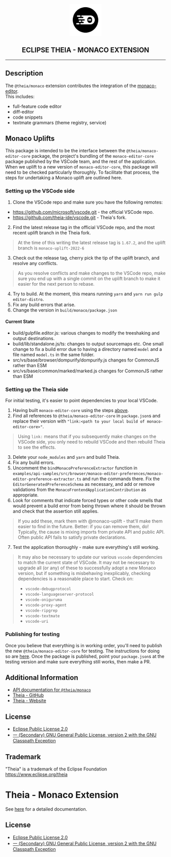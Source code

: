 <div align='center'>

<br />

<img src='https://raw.githubusercontent.com/eclipse-theia/theia/master/logo/theia.svg?sanitize=true' alt='theia-ext-logo' width='100px' />

<h2>ECLIPSE THEIA - MONACO EXTENSION</h2>

<hr />

</div>

## Description

The `@theia/monaco` extension contributes the integration of the [monaco-editor](https://microsoft.github.io/monaco-editor/index.html).\
This includes:

- full-feature code editor
- diff-editor
- code snippets
- textmate grammars (theme registry, service)

## Monaco Uplifts

This package is intended to be the interface between the `@theia/monaco-editor-core` package, the project's bundling of the `monaco-editor-core` package published by the VSCode
team, and the rest of the application. When we uplift to a new version of `monaco-editor-core`, this package will need to be checked particularly thoroughly. To facilitate that
process, the steps for undertaking a Monaco uplift are outlined here.

### Setting up the VSCode side

1. Clone the VSCode repo and make sure you have the following remotes:

- <https://github.com/microsoft/vscode.git> - the official VSCode repo.
- <https://github.com/theia-ide/vscode.git> - Theia's fork.

2. Find the latest release tag in the official VSCode repo, and the most recent uplift branch in the Theia fork.

 > At the time of this writing the latest release tag is `1.67.2`, and the uplift branch is `monaco-uplift-2022-6`

3. Check out the release tag, cherry pick the tip of the uplift branch, and resolve any conflicts.

 > As you resolve conflicts and make changes to the VSCode repo, make sure you end up with a single commit on the uplift branch to make it easier for the next person to rebase.

4. Try to build. At the moment, this means running `yarn` and `yarn run gulp editor-distro`.
5. Fix any build errors that arise.
6. Change the version in `build/monaco/package.json`

#### Current State

- build/gulpfile.editor.js: various changes to modify the treeshaking and output destinations.
- build/lib/standalone.js/ts: changes to output sourcemaps etc. One small change to fix a build error due to having a directory named `model` and a file named `model.ts` in the same folder.
- src/vs/base/browser/dompurify/dompurify.js changes for CommonJS rather than ESM
- src/vs/base/common/marked/marked.js changes for CommonJS rather than ESM

### Setting up the Theia side

For initial testing, it's easier to point dependencies to your local VSCode.

1. Having built `monaco-editor-core` using the steps [above](#setting-up-the-vscode-side).
2. Find all references to `@theia/monaco-editor-core` in `package.json`s and replace their version with `"link:<path to your local build of monaco-editor-core>"`.

> Using `link:` means that if you subsequently make changes on the VSCode side, you only need to rebuild VSCode and then rebuild Theia to see the effects.

3. Delete your `node_modules` and `yarn` and build Theia.
4. Fix any build errors.
5. Uncomment the `bindMonacoPreferenceExtractor` function in `examples/api-samples/src/browser/monaco-editor-preferences/monaco-editor-preference-extractor.ts` and run the commands there. Fix the `EditorGeneratedPreferenceSchema` as necessary, and add or remove validations from the `MonacoFrontendApplicationContribution` as appropriate.
6. Look for comments that indicate forced types or other code smells that would prevent a build error from being thrown where it should be thrown and check that the assertion still applies.

> If you add these, mark them with @monaco-uplift - that'll make them easier to find in the future. Better: if you can remove them, do! Typically, the cause is mixing imports from
private API and public API. Often public API fails to satisfy private declarations.

7. Test the application thoroughly - make sure everything's still working.

> It may also be necessary to update our various `vscode` dependencies to match the current state of VSCode. It may not be necessary to upgrade all (or any) of these to successfully adopt a new Monaco version, but if something is misbehaving inexplicably, checking dependencies is a reasonable place to start. Check on:
>
> - `vscode-debugprotocol`
> - `vscode-languageserver-protocol`
> - `vscode-oniguruma`
> - `vscode-proxy-agent`
> - `vscode-ripgrep`
> - `vscode-textmate`
> - `vscode-uri`

### Publishing for testing

Once you believe that everything is in working order, you'll need to publish the new `@theia/monaco-editor-core` for testing. The instructions for doing so are
[here](https://github.com/theia-ide/vscode/wiki/Publish-%60@theia-monaco-editor-core%60). Once the package is published, point your `package.json`s at the testing version and make
sure everything still works, then make a PR.

## Additional Information

- [API documentation for `@theia/monaco`](https://eclipse-theia.github.io/theia/docs/next/modules/monaco.html)
- [Theia - GitHub](https://github.com/eclipse-theia/theia)
- [Theia - Website](https://theia-ide.org/)

## License

- [Eclipse Public License 2.0](http://www.eclipse.org/legal/epl-2.0/)
- [一 (Secondary) GNU General Public License, version 2 with the GNU Classpath Exception](https://projects.eclipse.org/license/secondary-gpl-2.0-cp)

## Trademark

"Theia" is a trademark of the Eclipse Foundation
<https://www.eclipse.org/theia>

# Theia - Monaco Extension

See [here](https://www.theia-ide.org/doc/index.html) for a detailed documentation.

## License

- [Eclipse Public License 2.0](http://www.eclipse.org/legal/epl-2.0/)
- [一 (Secondary) GNU General Public License, version 2 with the GNU Classpath Exception](https://projects.eclipse.org/license/secondary-gpl-2.0-cp)
